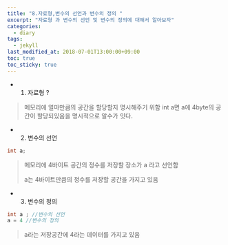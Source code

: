 ```yaml
---
title: "8.자료형,변수의 선언과 변수의 정의 "
excerpt: "자료형 과 변수의 선언 및 변수의 정의에 대해서 알아보자"
categories:
  - diary
tags:
  - jekyll
last_modified_at: 2018-07-01T13:00:00+09:00
toc: true
toc_sticky: true
---
```


- 1. 자료형 ?

> 메모리에 얼마만큼의 공간을 할당할지 명시해주기 위함
> int a면 a에 4byte의 공간이 할당되있음을 명시적으로 알수가 잇다.

- 2. 변수의 선언

```java
int a;

```

> 메모리에 4바이트 공간의 정수를 저장할 장소가 a 라고 선언함
>
> a는 4바이트만큼의 정수를 저장할 공간을 가지고 있음

- 3. 변수의 정의

```java
int a ; //변수의 선언
a = 4 //변수의 정의
```

> a라는 저장공간에 4라는 데이터를 가지고 있음
